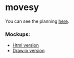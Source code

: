 # movesy

You can see the planning [here](https://docs.google.com/document/d/1WAVCBwguPUmWpYPLFZEydfawg5oTvkpmgPByFnkI8vU/edit?usp=sharing).

### Mockups:
 - [Html version](https://drive.google.com/file/d/1_kLGYmdpTEkScumfcxF8qR-VNPeLwIha/view?usp=sharing)
 - [Draw.io version](https://drive.google.com/file/d/1pbsrnkK400JgXJdqYS5EJjsgqoOmAbu4/view?usp=sharing)
